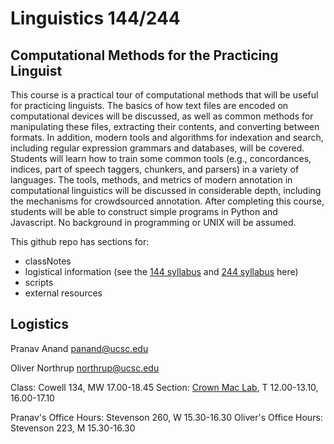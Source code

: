 Linguistics 144/244
===================
Computational Methods for the Practicing Linguist
-------------------------------------------------

This course is a practical tour of computational methods that will be useful for practicing linguists. The basics of how text files are encoded on computational devices will be discussed, as well as common methods for manipulating these files, extracting their contents, and converting between formats. In addition, modern tools and algorithms for indexation and search, including regular expression grammars and databases, will be covered. Students will learn how to train some common tools (e.g., concordances, indices, part of speech taggers, chunkers, and parsers) in a variety of languages. The tools, methods, and metrics of modern annotation in computational linguistics will be discussed in considerable depth, including the mechanisms for crowdsourced annotation. After completing this course, students will be able to construct simple programs in Python and Javascript. No background in programming or UNIX will be assumed.

This github repo has sections for:

* classNotes
* logistical information (see the [144 syllabus](https://github.com/panand/ComputationalMethods/blob/master/logistics/syllabus144.pdf) and [244 syllabus](https://github.com/panand/ComputationalMethods/blob/master/logistics/syllabus244.pdf) here)
* scripts
* external resources

Logistics
---------

Pranav Anand
panand@ucsc.edu

Oliver Northrup
northrup@ucsc.edu

Class: Cowell 134, MW 17.00-18.45
Section: [Crown Mac Lab](http://its.ucsc.edu/computer-labs/descriptions/crown.html), T 12.00-13.10, 16.00-17.10

Pranav's Office Hours: Stevenson 260, W 15.30-16.30
Oliver's Office Hours: Stevenson 223, M 15.30-16.30
